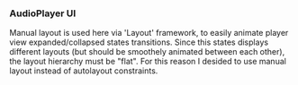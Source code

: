 ### AudioPlayer UI

Manual layout is used here via 'Layout' framework, to easily animate player view expanded/collapsed states transitions. Since this states displays different layouts (but should be smoothely animated between each other), the layout hierarchy must be "flat". For this reason I desided to use manual layout instead of autolayout constraints.
